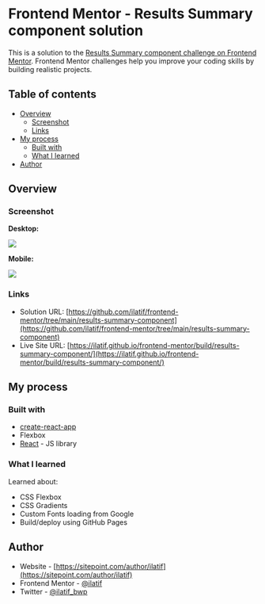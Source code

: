 # Frontend Mentor - Results Summary component solution

This is a solution to the [Results Summary component challenge on Frontend Mentor](https://www.frontendmentor.io/challenges/results-summary-component-CE_K6s0maV). Frontend Mentor challenges help you improve your coding skills by building realistic projects. 

## Table of contents

- [Overview](#overview)
  - [Screenshot](#screenshot)
  - [Links](#links)
- [My process](#my-process)
  - [Built with](#built-with)
  - [What I learned](#what-i-learned)
- [Author](#author)

## Overview

### Screenshot

**Desktop:**

![](https://github.com/ilatif/frontend-mentor/assets/1183802/38a9c20d-4f74-4a7b-ba7e-452baf2bf9a4)

**Mobile:**

![](https://github.com/ilatif/frontend-mentor/assets/1183802/0610e6da-3f82-46aa-967c-13c9d7e90976)

### Links

- Solution URL: [https://github.com/ilatif/frontend-mentor/tree/main/results-summary-component](https://github.com/ilatif/frontend-mentor/tree/main/results-summary-component)
- Live Site URL: [https://ilatif.github.io/frontend-mentor/build/results-summary-component/](https://ilatif.github.io/frontend-mentor/build/results-summary-component/)

## My process

### Built with

- [create-react-app](https://create-react-app.dev/)
- Flexbox
- [React](https://reactjs.org/) - JS library

### What I learned

Learned about:

- CSS Flexbox
- CSS Gradients
- Custom Fonts loading from Google
- Build/deploy using GitHub Pages

## Author

- Website - [https://sitepoint.com/author/ilatif](https://sitepoint.com/author/ilatif)
- Frontend Mentor - [@ilatif](https://www.frontendmentor.io/profile/ilatif)
- Twitter - [@ilatif_bwp](https://www.twitter.com/ilatif_bwp)
